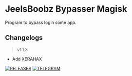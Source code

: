# **JeelsBoobz Bypasser Magisk**
Program to bypass login some app.


## Changelogs
> v1.1.3
- Add XERAHAX


[![RELEASES](https://img.shields.io/github/downloads/JeelsBoobz/JeelsBypasser/total.svg)](https://github.com/JeelsBoobz/JeelsBypasser/releases)
[![TELEGRAM](https://img.shields.io/badge/Telegram%20-Join%20Channel%20-blue)](https://t.me/JeelsBoobz)